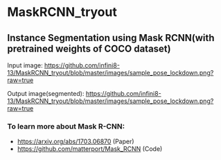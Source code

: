 # MaskRCNN_tryout
## Instance Segmentation using Mask RCNN(with pretrained weights of COCO dataset)
Input image:
https://github.com/infini8-13/MaskRCNN_tryout/blob/master/images/sample_pose_lockdown.png?raw=true

Output image(segmented):
https://github.com/infini8-13/MaskRCNN_tryout/blob/master/images/sample_pose_lockdown.png?raw=true
 

### To learn more about Mask R-CNN:
* https://arxiv.org/abs/1703.06870 (Paper)
* https://github.com/matterport/Mask_RCNN (Code)

